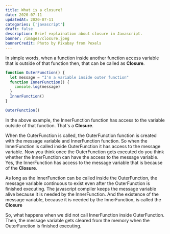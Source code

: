 ```yaml
---
title: What is a closure?
date: 2020-07-11
updatedAt: 2020-07-11
categories: ['javascript']
draft: false
description: Brief explaination about closure in Javascript.
banner: /images/closure.jpeg
bannerCredit: Photo by Pixabay from Pexels
---
```


In simple words, when a function inside another function access variable that is outside of that function then, that can be called as **Closure**.

```js
function OuterFunction() {
  let message = "I'm a variable inside outer function"
  function InnerFunction() {
    console.log(message)
  }
  InnerFunction()
}

OuterFunction()
```

In the above example, the InnerFunction function has access to the variable outside of that function. That's a **Closure**.

When the OuterFunction is called, the OuterFunction function is created with the message variable and InnerFunction function. So when the InnerFunction is called inside OuterFunction it has access to the message variable. Now you think once the OuterFunction gets executed do you think whether the InnerFunction can have the access to the message variable. Yes, the InnerFunction has access to the message variable that is because of the **Closure**.

As long as the InnerFunction can be called inside the OuterFunction, the message variable continuous to exist even after the OuterFunction is finished executing. The javascript compiler keeps the message variable alive because it is needed by the InnerFunction. And the existence of the message variable, because it is needed by the InnerFunction, is called the **Closure**

So, what happens when we did not call InnerFunction inside OuterFunction. Then, the message variable gets cleared from the memory when the OuterFunction is finished executing.
